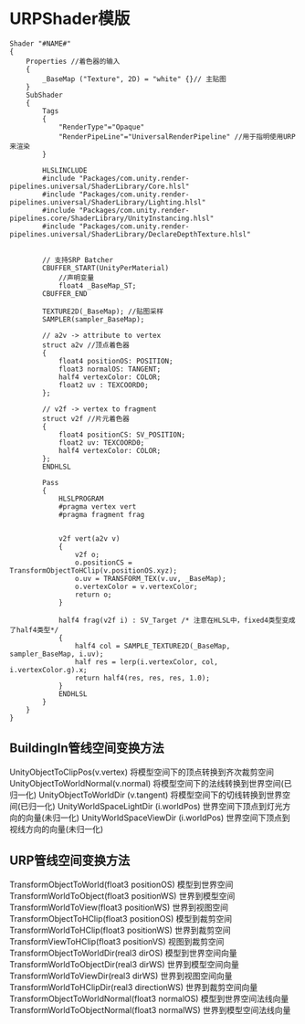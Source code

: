# URPShader模版
```hlsl
Shader "#NAME#"
{
    Properties //着色器的输入 
    {
        _BaseMap ("Texture", 2D) = "white" {}// 主贴图
    }
    SubShader
    {
        Tags
        {
            "RenderType"="Opaque"
            "RenderPipeLine"="UniversalRenderPipeline" //用于指明使用URP来渲染
        }

        HLSLINCLUDE
        #include "Packages/com.unity.render-pipelines.universal/ShaderLibrary/Core.hlsl"
        #include "Packages/com.unity.render-pipelines.universal/ShaderLibrary/Lighting.hlsl"
        #include "Packages/com.unity.render-pipelines.core/ShaderLibrary/UnityInstancing.hlsl"
        #include "Packages/com.unity.render-pipelines.universal/ShaderLibrary/DeclareDepthTexture.hlsl"


        // 支持SRP Batcher
        CBUFFER_START(UnityPerMaterial)
            //声明变量
            float4 _BaseMap_ST;
        CBUFFER_END

        TEXTURE2D(_BaseMap); //贴图采样  
        SAMPLER(sampler_BaseMap);

        // a2v -> attribute to vertex
        struct a2v //顶点着色器
        {
            float4 positionOS: POSITION;
            float3 normalOS: TANGENT;
            half4 vertexColor: COLOR;
            float2 uv : TEXCOORD0;
        };

        // v2f -> vertex to fragment
        struct v2f //片元着色器
        {
            float4 positionCS: SV_POSITION;
            float2 uv: TEXCOORD0;
            half4 vertexColor: COLOR;
        };
        ENDHLSL

        Pass
        {
            HLSLPROGRAM
            #pragma vertex vert
            #pragma fragment frag


            v2f vert(a2v v)
            {
                v2f o;
                o.positionCS = TransformObjectToHClip(v.positionOS.xyz);
                o.uv = TRANSFORM_TEX(v.uv, _BaseMap);
                o.vertexColor = v.vertexColor;
                return o;
            }

            half4 frag(v2f i) : SV_Target /* 注意在HLSL中，fixed4类型变成了half4类型*/
            {
                half4 col = SAMPLE_TEXTURE2D(_BaseMap, sampler_BaseMap, i.uv);
                half res = lerp(i.vertexColor, col, i.vertexColor.g).x;
                return half4(res, res, res, 1.0);
            }
            ENDHLSL
        }
    }
}
```




## BuildingIn管线空间变换方法
UnityObjectToClipPos(v.vertex) 将模型空间下的顶点转换到齐次裁剪空间
UnityObjectToWorldNormal(v.normal) 将模型空间下的法线转换到世界空间(已归一化)
UnityObjectToWorldDir (v.tangent) 将模型空间下的切线转换到世界空间(已归一化)
UnityWorldSpaceLightDir (i.worldPos) 世界空间下顶点到灯光方向的向量(未归一化)
UnityWorldSpaceViewDir (i.worldPos) 世界空间下顶点到视线方向的向量(未归一化)

## URP管线空间变换方法
TransformObjectToWorld(float3 positionOS) 模型到世界空间
TransformWorldToObject(float3 positionWS) 世界到模型空间
TransformWorldToView(float3 positionWS) 世界到视图空间
TransformObjectToHClip(float3 positionOS) 模型到裁剪空间
TransformWorldToHClip(float3 positionWS) 世界到裁剪空间
TransformViewToHClip(float3 positionVS) 视图到裁剪空间
TransformObjectToWorldDir(real3 dirOS) 模型到世界空间向量
TransformWorldToObjectDir(real3 dirWS) 世界到模型空间向量
TransformWorldToViewDir(real3 dirWS) 世界到视图空间向量
TransformWorldToHClipDir(real3 directionWS) 世界到裁剪空间向量
TransformObjectToWorldNormal(float3 normalOS) 模型到世界空间法线向量
TransformWorldToObjectNormal(float3 normalWS) 世界到模型空间法线向量
